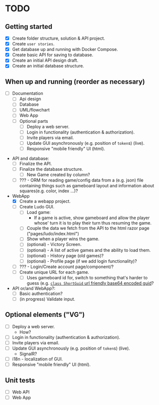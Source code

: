 # TODO

## Getting started
- [x] Create folder structure, solution & API project.
- [x] Create `user stories`.
- [x] Get database up and running with Docker Compose.
- [x] Create basic API for saving to database.
- [x] Create an initial API design draft.
- [x] Create an initial database structure.

## When up and running (reorder as necessary)
- [ ] Documentation
    - [ ] Api design
    - [ ] Database
    - [ ] UML/flowchart
    - [ ] Web App
    - [ ] Optional parts
        - [ ] Deploy a web server.
        - [ ] Login in functionality (authentication & authorization).
        - [ ] Invite players via email.
        - [ ] Update GUI asynchronously (e.g. position of `token`s) (live).
        - [ ] Responsive "mobile friendly" UI (html).
- API and database:
    - [ ] Finalize the API.
    - [ ] Finalize the database structure.
        - [ ] New Game created by column?
    - [ ] ??? - ORM for reading game/config data from a (e.g. json) file containing things such as gameboard layout and information about squares(e.g. color, index ...)?
- WebApp
    - [x] Create a webapp project.
    - [ ] Create Ludo GUI.
        - [ ] Load game:
            - If a game is active, show gameboard and allow the player whose' turn it is to play their turn thus resuming the game.
        - [ ] Couple the data we fetch from the API to the html razor page ("pages/ludo/index.html")
        - [ ] Show when a player wins the game.
        - [ ] (optional) - Victory Screen.
        - [ ] (optional) - A list of active games and the ability to load them.
        - [ ] (optional) - History page (old games)?
        - [ ] (optional) - Profile page (if we add login functionality)?
    - [ ] ??? - Login/Create account page/component/?
    - [ ] Create unique URL for each game.
        - [ ] Uses gameboard id for, switch to something that's harder to guess (e.g. [`class ShortGuid` url friendly base64 encoded guid](../src/Ludo_API/Utils/ShortGuid.cs)?
- API or/and WebApp?:
    - [ ] Basic authentication?
    - [ ] (in progress) Validate input.

## Optional elements ("VG")
- [ ] Deploy a web server.
    - How?
- [ ] Login in functionality (authentication & authorization).
- [ ] Invite players via email.
- [ ] Update GUI asynchronously (e.g. position of `token`s) (live).
    - SignalR?
- [ ] i18n - localization of GUI.
- [ ] Responsive "mobile friendly" UI (html).

## Unit tests
- [ ] Web API
- [ ] Web App
